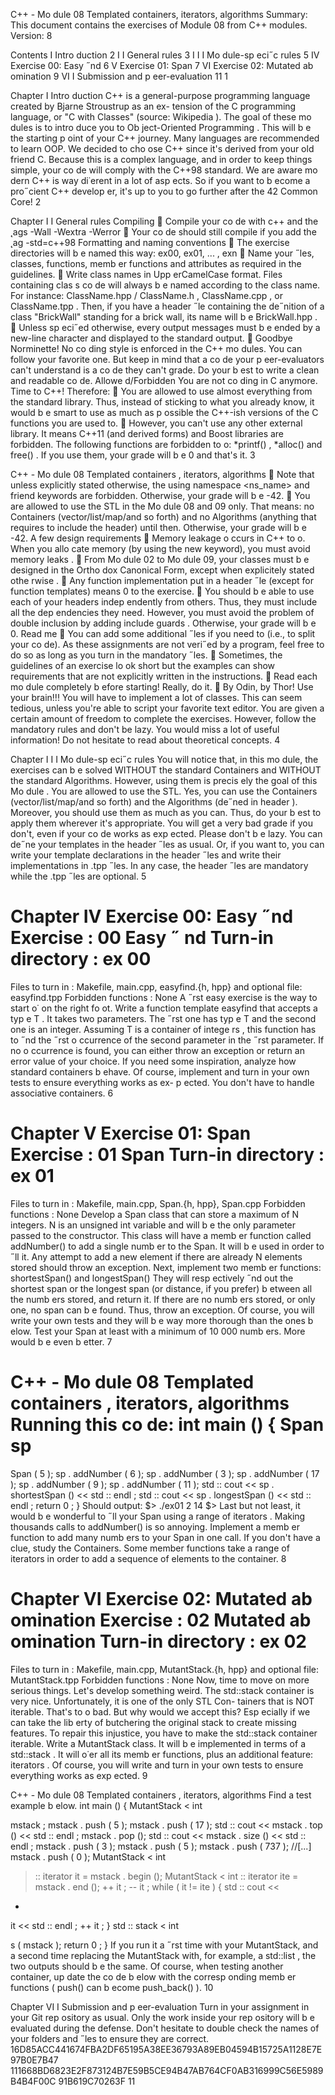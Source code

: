 C++ - Mo dule 08
Templated containers, iterators, algorithms
Summary:
This document contains the exercises of Module 08 from C++ modules.
Version: 8


Contents
I Intro duction
 2
I I General rules
 3
I I I Mo dule-sp eci˝c rules
 5
IV Exercise 00: Easy ˝nd
 6
V Exercise 01: Span
 7
VI Exercise 02: Mutated ab omination
 9
VI I Submission and p eer-evaluation
 11
1


Chapter I
Intro duction
C++ is a general-purpose programming language created by Bjarne Stroustrup as an ex-
tension of the C programming language, or "C with Classes" (source:
 Wikipedia
).
The goal of these mo dules is to intro duce you to
Ob ject-Oriented Programming
.
This will b e the starting p oint of your C++ journey. Many languages are recommended
to learn OOP. We decided to cho ose C++ since it's derived from your old friend C.
Because this is a complex language, and in order to keep things simple, your co de will
comply with the C++98 standard.
We are aware mo dern C++ is way di˙erent in a lot of asp ects. So if you want to
b ecome a pro˝cient C++ develop er, it's up to you to go further after the 42 Common
Core!
2


Chapter I I
General rules
Compiling

Compile your co de with
c++
and the ˛ags
-Wall -Wextra -Werror

Your co de should still compile if you add the ˛ag
-std=c++98
Formatting and naming conventions

The exercise directories will b e named this way:
ex00, ex01, ... , exn

Name your ˝les, classes, functions, memb er functions and attributes as required in
the guidelines.

Write class names in
Upp erCamelCase
format. Files containing clas s co de will
always b e named according to the class name. For instance:
ClassName.hpp
/
ClassName.h
,
ClassName.cpp
, or
ClassName.tpp
. Then, if you
have a header ˝le containing the de˝nition of a class "BrickWall" standing for a
brick wall, its name will b e
BrickWall.hpp
.

Unless sp eci˝ed otherwise, every output messages must b e ended by a new-line
character and displayed to the standard output.

Goodbye Norminette!
No co ding style is enforced in the C++ mo dules. You can
follow your favorite one. But keep in mind that a co de your p eer-evaluators can't
understand is a co de they can't grade. Do your b est to write a clean and readable
co de.
Allowe d/Forbidden
You are not co ding in C anymore. Time to C++! Therefore:

You are allowed to use almost everything from the standard library. Thus, instead
of sticking to what you already know, it would b e smart to use as much as p ossible
the C++-ish versions of the C functions you are used to.

However, you can't use any other external library. It means C++11 (and derived
forms) and
Boost
libraries are forbidden. The following functions are forbidden
to o:
*printf()
,
*alloc()
and
free()
. If you use them, your grade will b e 0 and
that's it.
3


C++ - Mo dule 08 Templated containers , iterators, algorithms

Note that unless explicitly stated otherwise, the
using namespace <ns_name>
and
friend
keywords are forbidden. Otherwise, your grade will b e -42.

You are allowed to use the STL in the Mo dule 08 and 09 only.
That means:
no
Containers
(vector/list/map/and so forth) and no
Algorithms
(anything that
requires to include the
<algorithm>
header) until then. Otherwise, your grade will
b e -42.
A few design requirements

Memory leakage o ccurs in C++ to o. When you allo cate memory (by using the
new
keyword), you must avoid
memory leaks
.

From Mo dule 02 to Mo dule 09, your classes must b e designed in the
Ortho dox
Canonical Form, except when explicitely stated othe rwise
.

Any function implementation put in a header ˝le (except for function templates)
means 0 to the exercise.

You should b e able to use each of your headers indep endently from others. Thus,
they must include all the dep endencies they need. However, you must avoid the
problem of double inclusion by adding
include guards
. Otherwise, your grade will
b e 0.
Read me

You can add some additional ˝les if you need to (i.e., to split your co de). As these
assignments are not veri˝ed by a program, feel free to do so as long as you turn in
the mandatory ˝les.

Sometimes, the guidelines of an exercise lo ok short but the examples can show
requirements that are not explicitly written in the instructions.

Read each mo dule completely b efore starting! Really, do it.

By Odin, by Thor! Use your brain!!!
You will have to implement a lot of classes. This can seem tedious,
unless you're able to script your favorite text editor.
You are given a certain amount of freedom to complete the exercises.
However, follow the mandatory rules and don't be lazy. You would
miss a lot of useful information! Do not hesitate to read about
theoretical concepts.
4


Chapter I I I
Mo dule-sp eci˝c rules
You will notice that, in this mo dule, the exercises can b e solved WITHOUT the standard
Containers and WITHOUT the standard Algorithms.
However,
using them is precis ely the goal of this Mo dule
. You are allowed to
use the STL. Yes, you can use the
Containers
(vector/list/map/and so forth) and the
Algorithms
(de˝ned in header
<algorithm>
). Moreover, you should use them as much
as you can. Thus, do your b est to apply them wherever it's appropriate.
You will get a very bad grade if you don't, even if your co de works as exp ected. Please
don't b e lazy.
You can de˝ne your templates in the header ˝les as usual. Or, if you want to, you
can write your template declarations in the header ˝les and write their implementations
in .tpp ˝les. In any case, the header ˝les are mandatory while the .tpp ˝les are optional.
5


Chapter IV
Exercise 00: Easy ˝nd
Exercise : 00
Easy ˝ nd
Turn-in directory :
ex
00
=
Files to turn in :
Makefile, main.cpp, easyfind.{h, hpp}
and optional file: easyfind.tpp
Forbidden functions :
None
A ˝rst easy exercise is the way to start o˙ on the right fo ot.
Write a function template
easyfind
that accepts a typ e
T
. It takes two parameters.
The ˝rst one has typ e
T
and the second one is an integer.
Assuming
T
is a container
of intege rs
, this function has to ˝nd the ˝rst o ccurrence
of the second parameter in the ˝rst parameter.
If no o ccurrence is found, you can either throw an exception or return an error value
of your choice. If you need some inspiration, analyze how standard containers b ehave.
Of course, implement and turn in your own tests to ensure everything works as ex-
p ected.
You don't have to handle associative containers.
6


Chapter V
Exercise 01: Span
Exercise : 01
Span
Turn-in directory :
ex
01
=
Files to turn in :
Makefile, main.cpp, Span.{h, hpp}, Span.cpp
Forbidden functions :
None
Develop a
Span
class that can store a maximum of
N
integers.
N
is an unsigned int
variable and will b e the only parameter passed to the constructor.
This class will have a memb er function called
addNumber()
to add a single numb er
to the Span. It will b e used in order to ˝ll it. Any attempt to add a new element if there
are already
N
elements stored should throw an exception.
Next, implement two memb er functions:
shortestSpan()
and
longestSpan()
They will resp ectively ˝nd out the shortest span or the longest span (or distance, if
you prefer) b etween all the numb ers stored, and return it. If there are no numb ers stored,
or only one, no span can b e found. Thus, throw an exception.
Of course, you will write your own tests and they will b e way more thorough than the
ones b elow. Test your Span at least with a minimum of 10 000 numb ers. More would b e
even b etter.
7


C++ - Mo dule 08 Templated containers , iterators, algorithms
Running this co de:
int
main
()
{
Span
 sp
 =
 Span
(
5
);
sp
.
addNumber
(
6
);
sp
.
addNumber
(
3
);
sp
.
addNumber
(
17
);
sp
.
addNumber
(
9
);
sp
.
addNumber
(
11
);
std
::
cout
 <<
 sp
.
shortestSpan
()
 <<
 std
::
endl
;
std
::
cout
 <<
 sp
.
longestSpan
()
 <<
 std
::
endl
;
return
0
;
}
Should output:
$> ./ex01
2
14
$>
Last but not least, it would b e wonderful to ˝ll your Span using a
range of iterators
.
Making thousands calls to
addNumber()
is so annoying. Implement a memb er function
to add many numb ers to your Span in one call.
If you don't have a clue, study the Containers. Some member
functions take a range of iterators in order to add a sequence of
elements to the container.
8


Chapter VI
Exercise 02: Mutated ab omination
Exercise : 02
Mutated ab omination
Turn-in directory :
ex
02
=
Files to turn in :
Makefile, main.cpp, MutantStack.{h, hpp}
and optional file: MutantStack.tpp
Forbidden functions :
None
Now, time to move on more serious things. Let's develop something weird.
The
std::stack
container is very nice. Unfortunately, it is one of the only STL Con-
tainers that is NOT iterable. That's to o bad.
But why would we accept this? Esp ecially if we can take the lib erty of butchering the
original stack to create missing features.
To repair this injustice, you have to make the
std::stack
container iterable.
Write a
MutantStack
class. It will
b e implemented in terms of
a
std::stack
.
It will o˙er all its memb er functions, plus an additional feature:
iterators
.
Of course, you will write and turn in your own tests to ensure everything works as
exp ected.
9


C++ - Mo dule 08 Templated containers , iterators, algorithms
Find a test example b elow.
int
main
()
{
MutantStack
<
int
>
 mstack
;
mstack
.
push
(
5
);
mstack
.
push
(
17
);
std
::
cout
 <<
 mstack
.
top
()
 <<
 std
::
endl
;
mstack
.
pop
();
std
::
cout
 <<
 mstack
.
size
()
 <<
 std
::
endl
;
mstack
.
push
(
3
);
mstack
.
push
(
5
);
mstack
.
push
(
737
);
//[...]
mstack
.
push
(
0
);
MutantStack
<
int
>::
iterator
 it
 =
 mstack
.
begin
();
MutantStack
<
int
>::
iterator
 ite
 =
 mstack
.
end
();
++
it
;
--
it
;
while
(
it
 !=
 ite
)
{
std
::
cout
 <<
 *
it
 <<
 std
::
endl
;
++
it
;
}
std
::
stack
<
int
>
 s
(
mstack
);
return
0
;
}
If you run it a ˝rst time with your MutantStack, and a second time replacing the
MutantStack with, for example, a
std::list
, the two outputs should b e the same. Of
course, when testing another container, up date the co de b elow with the corresp onding
memb er functions (
push()
can b ecome
push_back()
).
10


Chapter VI I
Submission and p eer-evaluation
Turn in your assignment in your
Git
rep ository as usual. Only the work inside your
rep ository will b e evaluated during the defense. Don't hesitate to double check the
names of your folders and ˝les to ensure they are correct.
16D85ACC441674FBA2DF65195A38EE36793A89EB04594B15725A1128E7E97B0E7B47
111668BD6823E2F873124B7E59B5CE94B47AB764CF0AB316999C56E5989B4B4F00C
91B619C70263F
11
